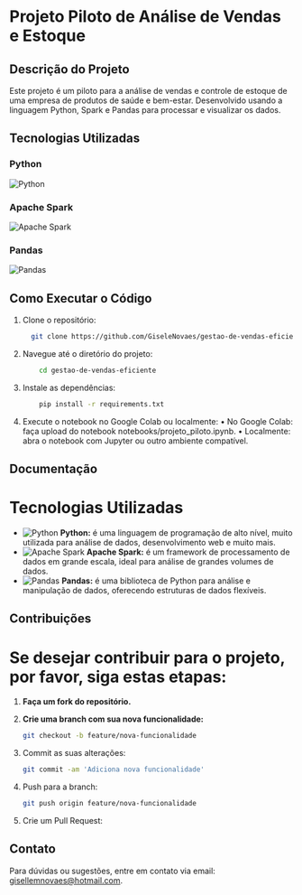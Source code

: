 # Projeto Piloto de Análise de Vendas e Estoque

## Descrição do Projeto
Este projeto é um piloto para a análise de vendas e controle de estoque de uma empresa de produtos de saúde e bem-estar.
Desenvolvido usando a linguagem Python, Spark e Pandas para processar e visualizar os dados.

## Tecnologias Utilizadas

### Python
![Python](https://img.shields.io/badge/Python-3776AB?style=for-the-badge&logo=python&logoColor=white)

### Apache Spark
![Apache Spark](https://img.shields.io/badge/Apache%20Spark-E25A1C?style=for-the-badge&logo=apachespark&logoColor=white)

### Pandas
![Pandas](https://img.shields.io/badge/Pandas-150458?style=for-the-badge&logo=pandas&logoColor=white)

## Como Executar o Código
1. Clone o repositório: 
    ```bash
      git clone https://github.com/GiseleNovaes/gestao-de-vendas-eficiente.git
    
 2. Navegue até o diretório do projeto:

    ```bash
        cd gestao-de-vendas-eficiente

 3. Instale as dependências:
    ```bash
        pip install -r requirements.txt

  4. Execute o notebook no Google Colab ou localmente:
    • No Google Colab: faça upload do notebook notebooks/projeto_piloto.ipynb.
    • Localmente: abra o notebook com Jupyter ou outro ambiente compatível.


## Documentação
# Tecnologias Utilizadas

- ![Python](https://img.shields.io/badge/Python-3776AB?style=for-the-badge&logo=python&logoColor=white) **Python:** é uma linguagem de programação de alto nível, muito utilizada para análise de dados, desenvolvimento web e muito mais.
- ![Apache Spark](https://img.shields.io/badge/Apache%20Spark-E25A1C?style=for-the-badge&logo=apachespark&logoColor=white) **Apache Spark:** é um framework de processamento de dados em grande escala, ideal para análise de grandes volumes de dados.
- ![Pandas](https://img.shields.io/badge/Pandas-150458?style=for-the-badge&logo=pandas&logoColor=white) **Pandas:** é uma biblioteca de Python para análise e manipulação de dados, oferecendo estruturas de dados flexíveis.


## Contribuições
# Se desejar contribuir para o projeto, por favor, siga estas etapas:


1. **Faça um fork do repositório.**
  
2. **Crie uma branch com sua nova funcionalidade:**
   ```bash
   git checkout -b feature/nova-funcionalidade
3. Commit as suas  alterações:
   ```bash
   git commit -am 'Adiciona nova funcionalidade'

4. Push para a branch:
   ```bash
   git push origin feature/nova-funcionalidade

5. Crie um Pull Request:
    
## Contato
Para dúvidas ou sugestões, entre em contato via email: gisellemnovaes@hotmail.com.

 

